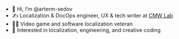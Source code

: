 - 👋 Hi, I’m @arterm-sedov
- ✍ Localization & DocOps engineer, UX & tech writer at [CMW Lab](https://cmwlab.com)
- 🦸‍♂️ Video game and software localization veteran
- 👀 Interested in localization, engineering, and creative coding

<!---
arterm-sedov/arterm-sedov is a ✨ special ✨ repository because its `README.md` (this file) appears on your GitHub profile.
You can click the Preview link to take a look at your changes.
--->
